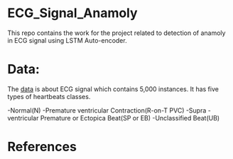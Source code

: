 # ECG_Signal_Anamoly
This repo contains the work for the project related to detection of anamoly in ECG signal using LSTM Auto-encoder.

# Data: 
The [data](http://timeseriesclassification.com/description.php?Dataset=ECG5000) is about ECG signal which contains 5,000 instances. It has five types of heartbeats classes. 

-Normal(N)
-Premature ventricular Contraction(R-on-T PVC)
-Supra -ventricular Premature or Ectopica Beat(SP or EB)
-Unclassified Beat(UB)

# References

